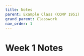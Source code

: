 ```yaml
---
title: Notes
parent: Example Class (COMP 1951)
grand_parent: Classwork
nav_order: 1
---
```


# Week 1 Notes